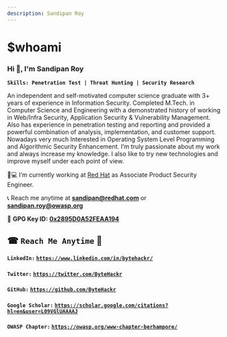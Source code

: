 ```yaml
---
description: Sandipan Roy
---
```


# $whoami

### Hi 👋, I'm Sandipan Roy

**`Skills: Penetration Test | Threat Hunting | Security Research`**

An independent and self-motivated computer science graduate with 3+ years of experience in Information Security. Completed M.Tech. in Computer Science and Engineering with a demonstrated history of working in Web/Infra Security, Application Security & Vulnerability Management. Also has experience in penetration testing and reporting and provided a powerful combination of analysis, implementation, and customer support. Nowadays very much Interested in Operating System Level Programming and Algorithmic Security Enhancement. I’m truly passionate about my work and always increase my knowledge. I also like to try new technologies and improve myself under each point of view.

👨💻 I’m currently working at [Red Hat](https://redhat.com) as  Associate Product Security Engineer.

📞 Reach me anytime at [**sandipan@redhat.com**](mailto:sandipan@redhat.com) or [**sandipan.roy@owasp.org**](mailto:sandipan.roy@owasp.org)

🔑 **GPG Key ID:** [**0x2895D0A52FEAA194**](https://raw.githubusercontent.com/ByteHackr/ByteHackr.github.io/master/sandipan\_roy.asc)

## ☎ `Reach Me Anytime` 🔑

#### `LinkedIn:` [`https://www.linkedin.com/in/bytehackr/`](https://www.linkedin.com/in/bytehackr/)

#### `Twitter:` [`https://twitter.com/ByteHackr`](https://twitter.com/ByteHackr)

#### `GitHub:` [`https://github.com/ByteHackr`](https://github.com/ByteHackr)

#### `Google Scholar:` [`https://scholar.google.com/citations?hl=en&user=L09VGlUAAAAJ`](https://scholar.google.com/citations?hl=en\&user=L09VGlUAAAAJ)

#### `OWASP Chapter:` [`https://owasp.org/www-chapter-berhampore/`](https://owasp.org/www-chapter-berhampore/)
